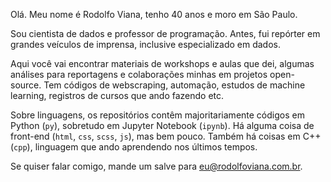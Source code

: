 Olá. Meu nome é Rodolfo Viana, tenho 40 anos e moro em São Paulo. 

Sou cientista de dados e professor de programação. Antes, fui repórter em grandes veículos de imprensa, inclusive especializado em dados.

Aqui você vai encontrar materiais de workshops e aulas que dei, algumas análises para reportagens e colaborações minhas em projetos open-source. Tem códigos de webscraping, automação, estudos de machine learning, registros de cursos que ando fazendo etc.

Sobre linguagens, os repositórios contêm majoritariamente códigos em Python (`py`), sobretudo em Jupyter Notebook (`ipynb`). Há alguma coisa de front-end (`html`, `css`, `scss`, `js`), mas bem pouco. Também há coisas em C++ (`cpp`), linguagem que ando aprendendo nos últimos tempos.

Se quiser falar comigo, mande um salve para eu@rodolfoviana.com.br.
